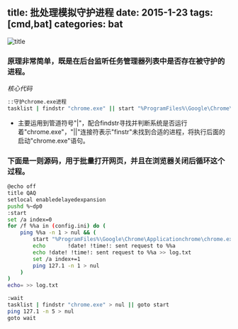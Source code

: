 title: 批处理模拟守护进程
date: 2015-1-23
tags: [cmd,bat]
categories: bat
---

![title](/img/title/2.jpg)
### 原理非常简单，既是在后台监听任务管理器列表中是否存在被守护的进程。

_核心代码_

```Bash
::守护chrome.exe进程
tasklist | findstr "chrome.exe" || start "%ProgramFiles%\Google\Chrome\Applicationchrome\chrome.exe"
```

+ 主要运用到管道符号"|"，配合findstr寻找并判断系统是否运行着"chrome.exe"，"||"连接符表示"finstr"未找到合适的进程，将执行后面的启动"chrome.exe"语句。

<!--more-->

### 下面是一则源码，用于批量打开网页，并且在浏览器关闭后循环这个过程。

```Bash
@echo off
title QAQ
setlocal enabledelayedexpansion
pushd %~dp0
:start
set /a index=0
for /f %%a in (config.ini) do (
	ping %%a -n 1 > nul && (
		start "%ProgramFiles%\Google\Chrome\Applicationchrome\chrome.exe" http://%%a
		echo 	   !date! !time!: sent request to %%a
		echo !date! !time!: sent request to %%a >> log.txt
		set /a index+=1
		ping 127.1 -n 1 > nul
	)
)
echo= >> log.txt

:wait
tasklist | findstr "chrome.exe" > nul || goto start
ping 127.1 -n 5 > nul
goto wait
```